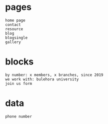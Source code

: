 # pages
    home page
    contact
    resource
    blog
    blogsingle
    gallery


# blocks
    by number: x members, x branches, since 2019
    we work with: bulehora university
    join us form


# data
    phone number


